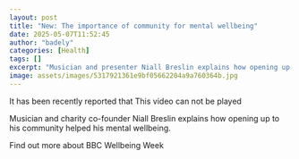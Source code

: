 ```yaml
---
layout: post
title: "New: The importance of community for mental wellbeing"
date: 2025-05-07T11:52:45
author: "badely"
categories: [Health]
tags: []
excerpt: "Musician and presenter Niall Breslin explains how opening up to his community helped his mental wellbeing."
image: assets/images/5317921361e9bf05662204a9a760364b.jpg
---
```


It has been recently reported that This video can not be played

Musician and charity co-founder Niall Breslin explains how opening up to his community helped his mental wellbeing.

Find out more about BBC Wellbeing Week

